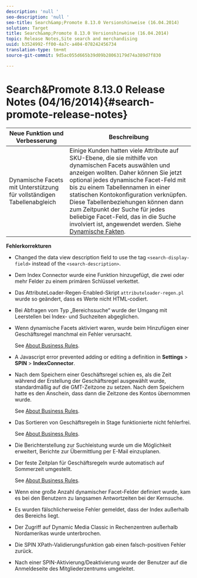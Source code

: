 ```yaml
---
description: 'null '
seo-description: 'null '
seo-title: Search&amp;Promote 8.13.0 Versionshinweise (16.04.2014)
solution: Target
title: Search&amp;Promote 8.13.0 Versionshinweise (16.04.2014)
topic: Release Notes,Site search and merchandising
uuid: b3524992-ff00-4a7c-a404-078242456734
translation-type: tm+mt
source-git-commit: 9d5ac055d665b39d09b28063179d74a389d7f830

---
```



# Search&amp;Promote 8.13.0 Release Notes (04/16/2014){#search-promote-release-notes}

| Neue Funktion und Verbesserung | Beschreibung |
|----------------------------------------------|---------------------------------------------------------------------------------------------------------------------------------------------------------------------------------------------------------------------------------------------------------------------------------------------------------------------------------------------------------------------------------------------|
| Dynamische Facets mit Unterstützung für vollständigen Tabellenabgleich | Einige Kunden hatten viele Attribute auf SKU-Ebene, die sie mithilfe von dynamischen Facets auswählen und anzeigen wollten. Daher können Sie jetzt optional jedes dynamische Facet-Feld mit bis zu einem Tabellennamen in einer statischen Kontokonfiguration verknüpfen. Diese Tabellenbeziehungen können dann zum Zeitpunkt der Suche für jedes beliebige Facet-Feld, das in die Suche involviert ist, angewendet werden. Siehe [Dynamische Fakten](../c-about-design-menu/c-about-dynamic-facets.md#concept_E65A70C9C2E04804BF24FBE1B3CAD899). |

**Fehlerkorrekturen**

* Changed the data view description field to use the tag `<search-display-field>` instead of the `<search-description>`.
* Dem Index Connector wurde eine Funktion hinzugefügt, die zwei oder mehr Felder zu einem primären Schlüssel verkettet.
* Das AttributeLoader-Regen-Enabled-Skript `attributeloader-regen.pl` wurde so geändert, dass es Werte nicht HTML-codiert.
* Bei Abfragen vom Typ „Bereichssuche“ wurde der Umgang mit Leerstellen bei Index- und Suchzeiten abgeglichen.
* Wenn dynamische Facets aktiviert waren, wurde beim Hinzufügen einer Geschäftsregel manchmal ein Fehler verursacht.

   See [About Business Rules](../c-about-rules-menu/c-about-business-rules.md#concept_2A93D76216754D3D8412CDEA00BD26BD).

* A Javascript error prevented adding or editing a definition in **Settings** > **SPIN** > **IndexConnector**.
* Nach dem Speichern einer Geschäftsregel schien es, als die Zeit während der Erstellung der Geschäftsregel ausgewählt wurde, standardmäßig auf die GMT-Zeitzone zu setzen. Nach dem Speichern hatte es den Anschein, dass dann die Zeitzone des Kontos übernommen wurde.

   See [About Business Rules](../c-about-rules-menu/c-about-business-rules.md#concept_2A93D76216754D3D8412CDEA00BD26BD).

* Das Sortieren von Geschäftsregeln in Stage funktionierte nicht fehlerfrei.

   See [About Business Rules](../c-about-rules-menu/c-about-business-rules.md#concept_2A93D76216754D3D8412CDEA00BD26BD).

* Die Berichterstellung zur Suchleistung wurde um die Möglichkeit erweitert, Berichte zur Übermittlung per E-Mail einzuplanen.
* Der feste Zeitplan für Geschäftsregeln wurde automatisch auf Sommerzeit umgestellt.

   See [About Business Rules](../c-about-rules-menu/c-about-business-rules.md#concept_2A93D76216754D3D8412CDEA00BD26BD).

* Wenn eine große Anzahl dynamischer Facet-Felder definiert wurde, kam es bei den Benutzern zu langsamen Antwortzeiten bei der Kernsuche.
* Es wurden fälschlicherweise Fehler gemeldet, dass der Index außerhalb des Bereichs liegt.
* Der Zugriff auf Dynamic Media Classic in Rechenzentren außerhalb Nordamerikas wurde unterbrochen.
* Die SPIN XPath-Validierungsfunktion gab einen falsch-positiven Fehler zurück.

* Nach einer SPIN-Aktivierung/Deaktivierung wurde der Benutzer auf die Anmeldeseite des Mitgliederzentrums umgeleitet.

